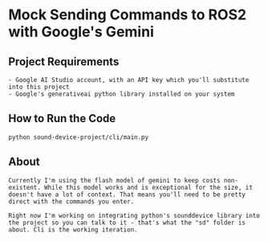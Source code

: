 # Mock Sending Commands to ROS2 with Google's Gemini

## Project Requirements
    - Google AI Studio account, with an API key which you'll substitute into this project
    - Google's generativeai python library installed on your system

## How to Run the Code
    python sound-device-project/cli/main.py

## About
    Currently I'm using the flash model of gemini to keep costs non-existent. While this model works and is exceptional for the size, it doesn't have a lot of context. That means you'll need to be pretty direct with the commands you enter.

    Right now I'm working on integrating python's sounddevice library into the project so you can talk to it - that's what the "sd" folder is about. Cli is the working iteration.